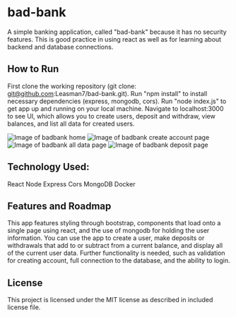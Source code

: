 # bad-bank
A simple banking application, called "bad-bank" because it has no security features. This is good practice in using react as well as for learning about backend and database connections. 

## How to Run
First clone the working repository (git clone: git@github.com:Leasman7/bad-bank.git).
Run "npm install" to install necessary dependencies (express, mongodb, cors).
Run "node index.js" to get app up and running on your local machine. Navigate to localhost:3000 to see UI, which allows you to create users, deposit and withdraw, view balances, and list all data for created users.

![Image of badbank home](https://i.postimg.cc/SNTKwQrp/Screenshot-66.png)
![Image of badbank create account page](https://i.postimg.cc/Z5X55f27/Screenshot-67.png)
![Image of badbank all data page](https://i.postimg.cc/cJY4gRNs/Screenshot-68.png)
![Image of badbank deposit page](https://i.postimg.cc/k4mMx2nW/Screenshot-69.png)

## Technology Used:
React
Node
Express
Cors
MongoDB
Docker

## Features and Roadmap
This app features styling through bootstrap, components that load onto a single page using react, and the use of mongodb for holding the user information. You can use the app to create a user, make deposits or withdrawals that add to or subtract from a current balance, and display all of the current user data. Further functionality is needed, such as validation for creating account, full connection to the database, and the ability to login.

## License
This project is licensed under the MIT license as described in included license file.
